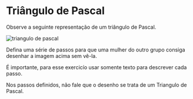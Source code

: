 # Triângulo de Pascal

Observe a seguinte representação de um triângulo de Pascal.

![triangulo de pascal](https://static.todamateria.com.br/upload/tr/ia/triangulopascal4.jpg "Triangulo de Pascal")

Defina uma série de passos para que uma mulher do outro grupo consiga
desenhar a imagem acima sem vê-la.

É importante, para esse exercicío usar somente texto para descrever cada
passo.

Nos passos definidos, não fale que o desenho se trata de um Triangulo
de Pascal.


